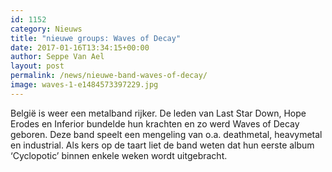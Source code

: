 ```yaml
---
id: 1152
category: Nieuws
title: "nieuwe groups: Waves of Decay"
date: 2017-01-16T13:34:15+00:00
author: Seppe Van Ael
layout: post
permalink: /news/nieuwe-band-waves-of-decay/
image: waves-1-e1484573397229.jpg
---
```

België is weer een metalband rijker. De leden van Last Star Down, Hope Erodes en Inferior bundelde hun krachten en zo werd Waves of Decay geboren. Deze band speelt een mengeling van o.a. deathmetal, heavymetal en industrial. Als kers op de taart liet de band weten dat hun eerste album ‘Cyclopotic’ binnen enkele weken wordt uitgebracht.



